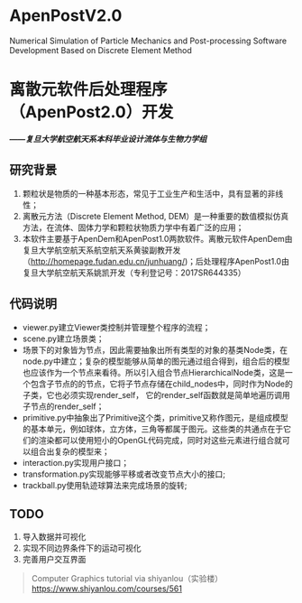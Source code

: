 # ApenPostV2.0
Numerical Simulation of Particle Mechanics and Post-processing Software Development Based on Discrete Element Method

# 离散元软件后处理程序 （ApenPost2.0）开发
***——复旦大学航空航天系本科毕业设计流体与生物力学组***
## 研究背景
1. 颗粒状是物质的一种基本形态，常见于工业生产和生活中，具有显著的非线性；
2. 离散元方法（Discrete Element Method, DEM）是一种重要的数值模拟仿真方法，在流体、固体力学和颗粒状物质力学中有着广泛的应用；
3. 本软件主要基于ApenDem和ApenPost1.0两款软件。离散元软件ApenDem由复旦大学航空航天系航空航天系黄骏副教开发（http://homepage.fudan.edu.cn/junhuang/)；后处理程序ApenPost1.0由复旦大学航空航天系姚凯开发（专利登记号：2017SR644335）

## 代码说明
- viewer.py建立Viewer类控制并管理整个程序的流程；
- scene.py建立场景类；
- 场景下的对象皆为节点，因此需要抽象出所有类型的对象的基类Node类，在node.py中建立；复杂的模型能够从简单的图元通过组合得到，组合后的模型也应该作为一个节点来看待。所以引入组合节点HierarchicalNode类，这是一个包含子节点的的节点，它将子节点存储在child_nodes中，同时作为Node的子类，它也必须实现render_self， 它的render_self函数就是简单地遍历调用子节点的render_self；
- primitive.py中抽象出了Primitive这个类，primitive又称作图元，是组成模型的基本单元，例如球体，立方体，三角等都属于图元。这些类的共通点在于它们的渲染都可以使用短小的OpenGL代码完成，同时对这些元素进行组合就可以组合出复杂的模型来；
- interaction.py实现用户接口；
- transformation.py实现能够平移或者改变节点大小的接口;
- trackball.py使用轨迹球算法来完成场景的旋转;

## TODO
1. 导入数据并可视化
2. 实现不同边界条件下的运动可视化
3. 完善用户交互界面

>Computer Graphics tutorial via shiyanlou（实验楼） https://www.shiyanlou.com/courses/561
